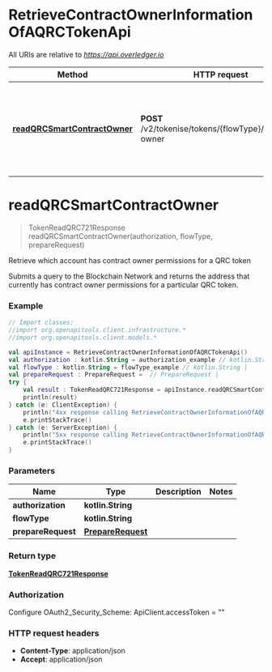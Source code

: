 # RetrieveContractOwnerInformationOfAQRCTokenApi

All URIs are relative to *https://api.overledger.io*

Method | HTTP request | Description
------------- | ------------- | -------------
[**readQRCSmartContractOwner**](RetrieveContractOwnerInformationOfAQRCTokenApi.md#readQRCSmartContractOwner) | **POST** /v2/tokenise/tokens/{flowType}/contract-owner | Retrieve which account has contract owner permissions for a QRC token


<a name="readQRCSmartContractOwner"></a>
# **readQRCSmartContractOwner**
> TokenReadQRC721Response readQRCSmartContractOwner(authorization, flowType, prepareRequest)

Retrieve which account has contract owner permissions for a QRC token

Submits a query to the Blockchain Network and returns the address that currently has contract owner permissions for a particular QRC token.

### Example
```kotlin
// Import classes:
//import org.openapitools.client.infrastructure.*
//import org.openapitools.client.models.*

val apiInstance = RetrieveContractOwnerInformationOfAQRCTokenApi()
val authorization : kotlin.String = authorization_example // kotlin.String | 
val flowType : kotlin.String = flowType_example // kotlin.String | 
val prepareRequest : PrepareRequest =  // PrepareRequest | 
try {
    val result : TokenReadQRC721Response = apiInstance.readQRCSmartContractOwner(authorization, flowType, prepareRequest)
    println(result)
} catch (e: ClientException) {
    println("4xx response calling RetrieveContractOwnerInformationOfAQRCTokenApi#readQRCSmartContractOwner")
    e.printStackTrace()
} catch (e: ServerException) {
    println("5xx response calling RetrieveContractOwnerInformationOfAQRCTokenApi#readQRCSmartContractOwner")
    e.printStackTrace()
}
```

### Parameters

Name | Type | Description  | Notes
------------- | ------------- | ------------- | -------------
 **authorization** | **kotlin.String**|  |
 **flowType** | **kotlin.String**|  |
 **prepareRequest** | [**PrepareRequest**](PrepareRequest.md)|  |

### Return type

[**TokenReadQRC721Response**](TokenReadQRC721Response.md)

### Authorization


Configure OAuth2_Security_Scheme:
    ApiClient.accessToken = ""

### HTTP request headers

 - **Content-Type**: application/json
 - **Accept**: application/json

